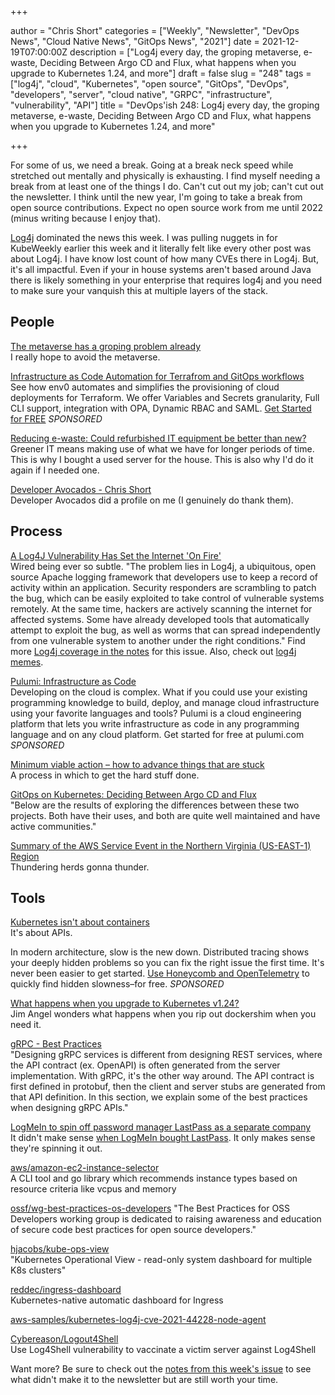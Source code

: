 +++

author = "Chris Short"
categories = ["Weekly", "Newsletter", "DevOps News", "Cloud Native News", "GitOps News", "2021"]
date = 2021-12-19T07:00:00Z
description = ["Log4j every day, the groping metaverse, e-waste, Deciding Between Argo CD and Flux, what happens when you upgrade to Kubernetes 1.24, and more"]
draft = false
slug = "248"
tags = ["log4j", "cloud", "Kubernetes", "open source", "GitOps", "DevOps", "developers", "server", "cloud native", "GRPC", "infrastructure", "vulnerability", "API"]
title = "DevOps'ish 248: Log4j every day, the groping metaverse, e-waste, Deciding Between Argo CD and Flux, what happens when you upgrade to Kubernetes 1.24, and more"

+++

For some of us, we need a break. Going at a break neck speed while stretched out mentally and physically is exhausting. I find myself needing a break from at least one of the things I do. Can't cut out my job; can't cut out the newsletter. I think until the new year, I'm going to take a break from open source contributions. Expect no open source work from me until 2022 (minus writing because I enjoy that).

[Log4j](/248/notes/#log4j) dominated the news this week. I was pulling nuggets in for KubeWeekly earlier this week and it literally felt like every other post was about Log4j. I have know lost count of how many CVEs there in Log4j. But, it's all impactful. Even if your in house systems aren't based around Java there is likely something in your enterprise that requires log4j and you need to make sure your vanquish this at multiple layers of the stack.

## People

[The metaverse has a groping problem already](https://www.technologyreview.com/2021/12/16/1042516/the-metaverse-has-a-groping-problem/)  
I really hope to avoid the metaverse.

[Infrastructure as Code Automation for Terrafrom and GitOps workflows](https://www.env0.com/infrastructure-as-code-automation?utm_campaign=devopsish&utm_source=nativeads&utm_medium=newsletter)  
See how env0 automates and simplifies the provisioning of cloud deployments for Terraform. We offer Variables and Secrets granularity, Full CLI support, integration with OPA, Dynamic RBAC and SAML. [Get Started for FREE](https://www.env0.com/infrastructure-as-code-automation?utm_campaign=devopsish&utm_source=nativeads&utm_medium=newsletter) *SPONSORED*

[Reducing e-waste: Could refurbished IT equipment be better than new?](https://www.wholegraindigital.com/blog/refurbished-it/)  
Greener IT means making use of what we have for longer periods of time. This is why I bought a used server for the house. This is also why I'd do it again if I needed one.

[Developer Avocados - Chris Short](https://avocados.dev/adventcado/2021/12/15/chris-short/)  
Developer Avocados did a profile on me (I genuinely do thank them). 

## Process

[A Log4J Vulnerability Has Set the Internet 'On Fire'](https://www.wired.com/story/log4j-flaw-hacking-internet/)  
Wired being ever so subtle. "The problem lies in Log4j, a ubiquitous, open source Apache logging framework that developers use to keep a record of activity within an application. Security responders are scrambling to patch the bug, which can be easily exploited to take control of vulnerable systems remotely. At the same time, hackers are actively scanning the internet for affected systems. Some have already developed tools that automatically attempt to exploit the bug, as well as worms that can spread independently from one vulnerable system to another under the right conditions." Find more [Log4j coverage in the notes](/248/notes/#log4j) for this issue. Also, check out [log4j memes](https://log4jmemes.com/).

[Pulumi: Infrastructure as Code](https://www.pulumi.com/?utm_source=devopsish&utm_medium=sponsored-link&utm_campaign=iac)  
Developing on the cloud is complex. What if you could use your existing programming knowledge to build, deploy, and manage cloud infrastructure using your favorite languages and tools? Pulumi is a cloud engineering platform that lets you write infrastructure as code in any programming language and on any cloud platform. Get started for free at pulumi.com *SPONSORED*

[Minimum viable action – how to advance things that are stuck](https://www.eficode.com/blog/minimum-viable-action-how-to-advance-things-that-are-stuck)  
A process in which to get the hard stuff done.

[GitOps on Kubernetes: Deciding Between Argo CD and Flux](https://thenewstack.io/gitops-on-kubernetes-deciding-between-argo-cd-and-flux/)  
"Below are the results of exploring the differences between these two projects. Both have their uses, and both are quite well maintained and have active communities."

[Summary of the AWS Service Event in the Northern Virginia (US-EAST-1) Region](https://aws.amazon.com/message/12721/)  
Thundering herds gonna thunder.

## Tools

[Kubernetes isn't about containers](https://joshgav.github.io/2021/12/16/kubernetes-isnt-about-containers.html)  
It's about APIs.

In modern architecture, slow is the new down. Distributed tracing shows your deeply hidden problems so you can fix the right issue the first time. It's never been easier to get started. [Use Honeycomb and OpenTelemetry](https://ui.honeycomb.io/signup?&utm_source=devopsish&utm_medium=newsletter&utm_campaign=ad&utm_content=product-signup) to quickly find hidden slowness–for free. *SPONSORED*

[What happens when you upgrade to Kubernetes v1.24?](https://jimangel.io/post/dockershim-kubernetes-v1.24/)  
Jim Angel wonders what happens when you rip out dockershim when you need it.

[gRPC - Best Practices](https://kreya.app/blog/grpc-best-practices/)  
"Designing gRPC services is different from designing REST services, where the API contract (ex. OpenAPI) is often generated from the server implementation. With gRPC, it's the other way around. The API contract is first defined in protobuf, then the client and server stubs are generated from that API definition. In this section, we explain some of the best practices when designing gRPC APIs."

[LogMeIn to spin off password manager LastPass as a separate company](https://siliconangle.com/2021/12/14/logmein-spin-off-password-manager-lastpass-separate-company/)  
It didn't make sense [when LogMeIn bought LastPass](https://chrisshort.net/lastpass-sells-out-to-logmein/). It only makes sense they're spinning it out.

[aws/amazon-ec2-instance-selector](https://github.com/aws/amazon-ec2-instance-selector)  
A CLI tool and go library which recommends instance types based on resource criteria like vcpus and memory

[ossf/wg-best-practices-os-developers](https://github.com/ossf/wg-best-practices-os-developers)
"The Best Practices for OSS Developers working group is dedicated to raising awareness and education of secure code best practices for open source developers."

[hjacobs/kube-ops-view](https://codeberg.org/hjacobs/kube-ops-view)  
"Kubernetes Operational View - read-only system dashboard for multiple K8s clusters"

[reddec/ingress-dashboard](https://github.com/reddec/ingress-dashboard)  
Kubernetes-native automatic dashboard for Ingress

[aws-samples/kubernetes-log4j-cve-2021-44228-node-agent](https://github.com/aws-samples/kubernetes-log4j-cve-2021-44228-node-agent)

[Cybereason/Logout4Shell](https://github.com/Cybereason/Logout4Shell)  
Use Log4Shell vulnerability to vaccinate a victim server against Log4Shell

Want more? Be sure to check out the [notes from this week's issue](https://devopsish.com/248/notes/) to see what didn't make it to the newsletter but are still worth your time.
